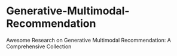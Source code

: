 # Generative-Multimodal-Recommendation
Awesome Research on Generative Multimodal Recommendation: A Comprehensive Collection
